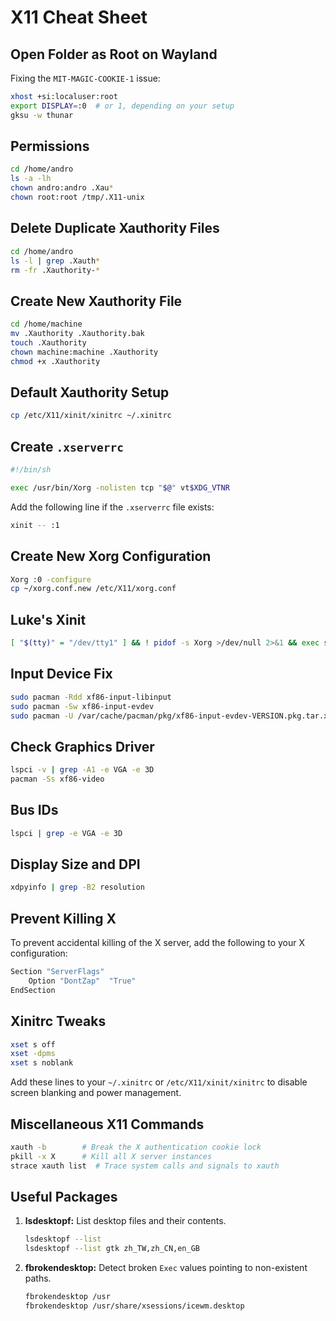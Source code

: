 # X11 Cheat Sheet

## Open Folder as Root on Wayland
Fixing the `MIT-MAGIC-COOKIE-1` issue:
```bash
xhost +si:localuser:root
export DISPLAY=:0  # or 1, depending on your setup
gksu -w thunar
```

## Permissions
```bash
cd /home/andro
ls -a -lh
chown andro:andro .Xau*
chown root:root /tmp/.X11-unix
```

## Delete Duplicate Xauthority Files
```bash
cd /home/andro
ls -l | grep .Xauth*
rm -fr .Xauthority-*
```

## Create New Xauthority File
```bash
cd /home/machine
mv .Xauthority .Xauthority.bak
touch .Xauthority
chown machine:machine .Xauthority
chmod +x .Xauthority
```

## Default Xauthority Setup
```bash
cp /etc/X11/xinit/xinitrc ~/.xinitrc
```

## Create `.xserverrc`
```bash
#!/bin/sh

exec /usr/bin/Xorg -nolisten tcp "$@" vt$XDG_VTNR
```
Add the following line if the `.xserverrc` file exists:
```bash
xinit -- :1
```

## Create New Xorg Configuration
```bash
Xorg :0 -configure
cp ~/xorg.conf.new /etc/X11/xorg.conf
```

## Luke's Xinit
```bash
[ "$(tty)" = "/dev/tty1" ] && ! pidof -s Xorg >/dev/null 2>&1 && exec startx "$XINITRC"
```

## Input Device Fix
```bash
sudo pacman -Rdd xf86-input-libinput
sudo pacman -Sw xf86-input-evdev
sudo pacman -U /var/cache/pacman/pkg/xf86-input-evdev-VERSION.pkg.tar.xz
```

## Check Graphics Driver
```bash
lspci -v | grep -A1 -e VGA -e 3D
pacman -Ss xf86-video
```

## Bus IDs
```bash
lspci | grep -e VGA -e 3D
```

## Display Size and DPI
```bash
xdpyinfo | grep -B2 resolution
```

## Prevent Killing X
To prevent accidental killing of the X server, add the following to your X configuration:
```bash
Section "ServerFlags"
    Option "DontZap"  "True"
EndSection
```

## Xinitrc Tweaks
```bash
xset s off
xset -dpms
xset s noblank
```
Add these lines to your `~/.xinitrc` or `/etc/X11/xinit/xinitrc` to disable screen blanking and power management.

## Miscellaneous X11 Commands
```bash
xauth -b        # Break the X authentication cookie lock
pkill -x X      # Kill all X server instances
strace xauth list  # Trace system calls and signals to xauth
```

## Useful Packages
1. **lsdesktopf:** List desktop files and their contents.
   ```bash
   lsdesktopf --list
   lsdesktopf --list gtk zh_TW,zh_CN,en_GB
   ```

2. **fbrokendesktop:** Detect broken `Exec` values pointing to non-existent paths.
   ```bash
   fbrokendesktop /usr
   fbrokendesktop /usr/share/xsessions/icewm.desktop
   ```
